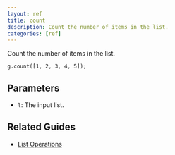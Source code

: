 ```yaml
---
layout: ref
title: count
description: Count the number of items in the list.
categories: [ref]
---
```

Count the number of items in the list.

    g.count([1, 2, 3, 4, 5]);

## Parameters
- `l`: The input list.

## Related Guides
- [List Operations](../guide/list.html)
